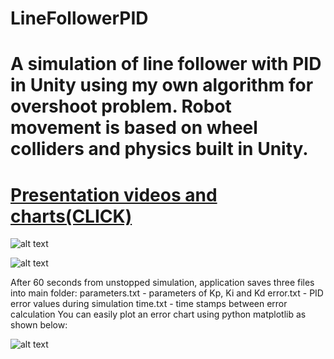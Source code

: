 # LineFollowerPID
# A simulation of line follower with PID in Unity using my own algorithm for overshoot problem.  Robot movement is based on wheel colliders and physics built in Unity.

# [Presentation videos and charts(CLICK)](https://www.dropbox.com/sh/n9m6bl9dvuo0i83/AAAwWYt_6QBPf7ynb-Ycgg4Ra?dl=0)

![alt text](https://github.com/vvrvvd/LineFollowerPID/blob/master/Screenshoots/line%20follower%20ui.png)

![alt text](https://github.com/vvrvvd/LineFollowerPID/blob/master/Screenshoots/race%20route.png)

After 60 seconds from unstopped simulation, application saves three files into main folder:
    parameters.txt - parameters of Kp, Ki and Kd
    error.txt - PID error values during simulation
    time.txt - time stamps between error calculation
You can easily plot an error chart using python matplotlib as shown below:

![alt text](https://github.com/vvrvvd/LineFollowerPID/blob/master/Screenshoots/error.png)

